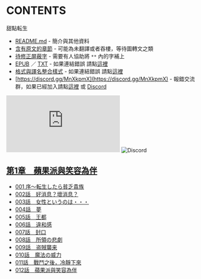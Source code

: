 # CONTENTS

甜點転生


- [README.md](README.md) - 簡介與其他資料
- [含有原文的章節](ja.md) - 可能為未翻譯或者吞樓，等待圖轉文之類
- [待修正屏蔽字](%E5%BE%85%E4%BF%AE%E6%AD%A3%E5%B1%8F%E8%94%BD%E5%AD%97.md) - 需要有人協助將 `**` 內的字補上
- [EPUB](https://gitlab.com/demonovel/epub-txt/blob/master/syosetu_out/%E7%94%9C%E9%BB%9E%E8%BD%89%E7%94%9F.epub) ／ [TXT](https://gitlab.com/demonovel/epub-txt/blob/master/syosetu_out/out/%E7%94%9C%E9%BB%9E%E8%BD%89%E7%94%9F.out.txt) - 如果連結錯誤 請點[這裡](https://gitlab.com/demonovel/epub-txt/tree/master)
- [格式與譯名整合樣式](https://github.com/bluelovers/node-novel/blob/master/lib/locales/%E7%94%9C%E9%BB%9E%E8%BB%A2%E7%94%9F.ts) - 如果連結錯誤 請點[這裡](https://github.com/bluelovers/node-novel/tree/master/lib/locales)
- [https://discord.gg/MnXkpmX](https://discord.gg/MnXkpmX) - 報錯交流群，如果已經加入請點[這裡](https://discordapp.com/channels/467794087769014273/467794088285175809) 或 [Discord](https://discordapp.com/channels/@me)


![導航目錄](https://chart.apis.google.com/chart?cht=qr&chs=150x150&chl=https://gitee.com/bluelovers/novel/blob/master/syosetu_out/甜點転生/導航目錄.md)  ![Discord](https://chart.apis.google.com/chart?cht=qr&chs=150x150&chl=https://discord.gg/MnXkpmX)




## [第1章　蘋果派與笑容為伴](00000_%E7%AC%AC1%E7%AB%A0%E3%80%80%E8%98%8B%E6%9E%9C%E6%B4%BE%E8%88%87%E7%AC%91%E5%AE%B9%E7%82%BA%E4%BC%B4)

- [001 序～転生したら貧乏貴族](00000_%E7%AC%AC1%E7%AB%A0%E3%80%80%E8%98%8B%E6%9E%9C%E6%B4%BE%E8%88%87%E7%AC%91%E5%AE%B9%E7%82%BA%E4%BC%B4/001%20%E5%BA%8F%EF%BD%9E%E8%BB%A2%E7%94%9F%E3%81%97%E3%81%9F%E3%82%89%E8%B2%A7%E4%B9%8F%E8%B2%B4%E6%97%8F.txt)
- [002話　好消息？壞消息？](00000_%E7%AC%AC1%E7%AB%A0%E3%80%80%E8%98%8B%E6%9E%9C%E6%B4%BE%E8%88%87%E7%AC%91%E5%AE%B9%E7%82%BA%E4%BC%B4/002%E8%A9%B1%E3%80%80%E5%A5%BD%E6%B6%88%E6%81%AF%EF%BC%9F%E5%A3%9E%E6%B6%88%E6%81%AF%EF%BC%9F.txt)
- [003話　女性というのは・・・](00000_%E7%AC%AC1%E7%AB%A0%E3%80%80%E8%98%8B%E6%9E%9C%E6%B4%BE%E8%88%87%E7%AC%91%E5%AE%B9%E7%82%BA%E4%BC%B4/003%E8%A9%B1%E3%80%80%E5%A5%B3%E6%80%A7%E3%81%A8%E3%81%84%E3%81%86%E3%81%AE%E3%81%AF%E3%83%BB%E3%83%BB%E3%83%BB.txt)
- [004話　夢](00000_%E7%AC%AC1%E7%AB%A0%E3%80%80%E8%98%8B%E6%9E%9C%E6%B4%BE%E8%88%87%E7%AC%91%E5%AE%B9%E7%82%BA%E4%BC%B4/004%E8%A9%B1%E3%80%80%E5%A4%A2.txt)
- [005話　王都](00000_%E7%AC%AC1%E7%AB%A0%E3%80%80%E8%98%8B%E6%9E%9C%E6%B4%BE%E8%88%87%E7%AC%91%E5%AE%B9%E7%82%BA%E4%BC%B4/005%E8%A9%B1%E3%80%80%E7%8E%8B%E9%83%BD.txt)
- [006話　違和感](00000_%E7%AC%AC1%E7%AB%A0%E3%80%80%E8%98%8B%E6%9E%9C%E6%B4%BE%E8%88%87%E7%AC%91%E5%AE%B9%E7%82%BA%E4%BC%B4/006%E8%A9%B1%E3%80%80%E9%81%95%E5%92%8C%E6%84%9F.txt)
- [007話　封口](00000_%E7%AC%AC1%E7%AB%A0%E3%80%80%E8%98%8B%E6%9E%9C%E6%B4%BE%E8%88%87%E7%AC%91%E5%AE%B9%E7%82%BA%E4%BC%B4/007%E8%A9%B1%E3%80%80%E5%B0%81%E5%8F%A3.txt)
- [008話　所領の悲劇](00000_%E7%AC%AC1%E7%AB%A0%E3%80%80%E8%98%8B%E6%9E%9C%E6%B4%BE%E8%88%87%E7%AC%91%E5%AE%B9%E7%82%BA%E4%BC%B4/008%E8%A9%B1%E3%80%80%E6%89%80%E9%A0%98%E3%81%AE%E6%82%B2%E5%8A%87.txt)
- [009話　盗賊襲来](00000_%E7%AC%AC1%E7%AB%A0%E3%80%80%E8%98%8B%E6%9E%9C%E6%B4%BE%E8%88%87%E7%AC%91%E5%AE%B9%E7%82%BA%E4%BC%B4/009%E8%A9%B1%E3%80%80%E7%9B%97%E8%B3%8A%E8%A5%B2%E6%9D%A5.txt)
- [010話　魔法の威力](00000_%E7%AC%AC1%E7%AB%A0%E3%80%80%E8%98%8B%E6%9E%9C%E6%B4%BE%E8%88%87%E7%AC%91%E5%AE%B9%E7%82%BA%E4%BC%B4/010%E8%A9%B1%E3%80%80%E9%AD%94%E6%B3%95%E3%81%AE%E5%A8%81%E5%8A%9B.txt)
- [011話　戰鬥之後，冷靜下來](00000_%E7%AC%AC1%E7%AB%A0%E3%80%80%E8%98%8B%E6%9E%9C%E6%B4%BE%E8%88%87%E7%AC%91%E5%AE%B9%E7%82%BA%E4%BC%B4/011%E8%A9%B1%E3%80%80%E6%88%B0%E9%AC%A5%E4%B9%8B%E5%BE%8C%EF%BC%8C%E5%86%B7%E9%9D%9C%E4%B8%8B%E4%BE%86.txt)
- [012話　蘋果派與笑容為伴](00000_%E7%AC%AC1%E7%AB%A0%E3%80%80%E8%98%8B%E6%9E%9C%E6%B4%BE%E8%88%87%E7%AC%91%E5%AE%B9%E7%82%BA%E4%BC%B4/012%E8%A9%B1%E3%80%80%E8%98%8B%E6%9E%9C%E6%B4%BE%E8%88%87%E7%AC%91%E5%AE%B9%E7%82%BA%E4%BC%B4.txt)


